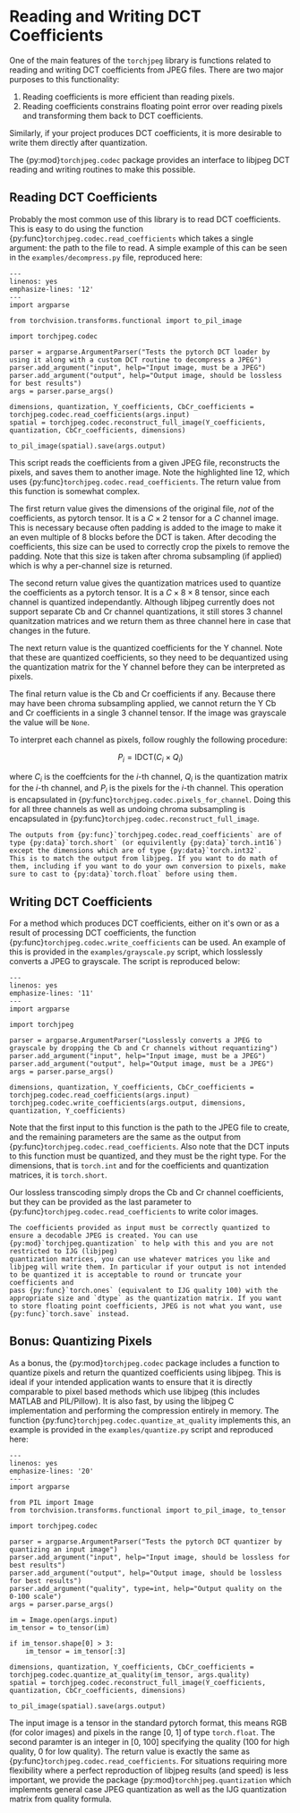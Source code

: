 # Reading and Writing DCT Coefficients

One of the main features of the `torchjpeg` library is functions related to reading and writing DCT coefficients from JPEG files. 
There are two major purposes to this functionality:
1. Reading coefficients is more efficient than reading pixels.
2. Reading coefficients constrains floating point error over reading pixels and transforming them back to DCT coefficients.

Similarly, if your project produces DCT coefficients, it is more desirable to write them directly after quantization. 

The {py:mod}`torchjpeg.codec` package provides an interface to libjpeg DCT reading and writing routines to make this possible. 

## Reading DCT Coefficients

Probably the most common use of this library is to read DCT coefficients. This is easy to do using the function {py:func}`torchjpeg.codec.read_coefficients` 
which takes a single argument: the path to the file to read. A simple example of this can be seen in the `examples/decompress.py` file, reproduced here:

``` {code-block} python
---
linenos: yes
emphasize-lines: '12'
---
import argparse

from torchvision.transforms.functional import to_pil_image

import torchjpeg.codec

parser = argparse.ArgumentParser("Tests the pytorch DCT loader by using it along with a custom DCT routine to decompress a JPEG")
parser.add_argument("input", help="Input image, must be a JPEG")
parser.add_argument("output", help="Output image, should be lossless for best results")
args = parser.parse_args()

dimensions, quantization, Y_coefficients, CbCr_coefficients = torchjpeg.codec.read_coefficients(args.input)
spatial = torchjpeg.codec.reconstruct_full_image(Y_coefficients, quantization, CbCr_coefficients, dimensions)

to_pil_image(spatial).save(args.output)
```

This script reads the coefficients from a given JPEG file, reconstructs the pixels, and saves them to another image. Note the highlighted
line 12, which uses {py:func}`torchjpeg.codec.read_coefficients`. The return value from this function is somewhat complex. 

The first return value gives the dimensions of the original file, *not* of the coefficients, as pytorch tensor. It is a $C \times 2$ tensor for a $C$ channel
image. This is necessary because often padding is added to the image to make it an even multiple of 8 blocks before the DCT is taken.
After decoding the coefficients, this size can be used to correctly crop the pixels to remove the padding. Note that this size is taken after chroma subsampling
(if applied) which is why a per-channel size is returned.

The second return value gives the quantization matrices used to quantize the coefficients as a pytorch tensor. It is a $C \times 8 \times 8$ tensor, since 
each channel is quantized independantly. Although libjpeg currently does not support separate Cb and Cr channel quantizations, it still stores 3 channel quanitzation
matrices and we return them as three channel here in case that changes in the future. 

The next return value is the quantized coefficients for the Y channel. Note that these are quantized coefficients, so they need to be dequantized using the quantization
matrix for the Y channel before they can be interpreted as pixels. 

The final return value is the Cb and Cr coefficients if any. Because there may have been chroma subsampling applied, we cannot return the Y Cb and Cr coefficients in a single 3 channel
tensor. If the image was grayscale the value will be `None`. 

To interpret each channel as pixels, follow roughly the following procedure:

$$
P_i = \text{IDCT}(C_i \times Q_i)
$$

where $C_i$ is the coeffcients for the $i$-th channel, $Q_i$ is the quantization matrix for the $i$-th channel, and $P_i$ is the pixels for the $i$-th channel. This operation is encapsulated in 
{py:func}`torchjpeg.codec.pixels_for_channel`. Doing this for all three channels as well as undoing chroma subsampling is encapsulated in {py:func}`torchjpeg.codec.reconstruct_full_image`.

```{tip}
The outputs from {py:func}`torchjpeg.codec.read_coefficients` are of type {py:data}`torch.short` (or equivilently {py:data}`torch.int16`) except the dimensions which are of type {py:data}`torch.int32`.
This is to match the output from libjpeg. If you want to do math of them, including if you want to do your own conversion to pixels, make sure to cast to {py:data}`torch.float` before using them.
```

## Writing DCT Coefficients

For a method which produces DCT coefficients, either on it's own or as a result of processing DCT coefficients, the function {py:func}`torchjpeg.codec.write_coefficients` can be used. An example
of this is provided in the `examples/grayscale.py` script, which losslessly converts a JPEG to grayscale. The script is reproduced below:

``` {code-block} python
---
linenos: yes
emphasize-lines: '11'
---
import argparse

import torchjpeg

parser = argparse.ArgumentParser("Losslessly converts a JPEG to grayscale by dropping the Cb and Cr channels without requantizing")
parser.add_argument("input", help="Input image, must be a JPEG")
parser.add_argument("output", help="Output image, must be a JPEG")
args = parser.parse_args()

dimensions, quantization, Y_coefficients, CbCr_coefficients = torchjpeg.codec.read_coefficients(args.input)
torchjpeg.codec.write_coefficients(args.output, dimensions, quantization, Y_coefficients)
```

Note that the first input to this function is the path to the JPEG file to create, and the remaining parameters are the same as the output from {py:func}`torchjpeg.codec.read_coefficients`. Also
note that the DCT inputs to this function must be quantized, and they must be the right type. For the dimensions, that is `torch.int` and for the coefficients and quantization matrices, it is `torch.short`.

Our lossless transcoding simply drops the Cb and Cr channel coefficients, but they can be provided as the last parameter to {py:func}`torchjpeg.codec.read_coefficients` to write color images.

```{tip}
The coefficients provided as input must be correctly quantized to ensure a decodable JPEG is created. You can use {py:mod}`torchjpeg.quantization` to help with this and you are not restricted to IJG (libjpeg)
quantization matrices, you can use whatever matrices you like and libjpeg will write them. In particular if your output is not intended to be quantized it is acceptable to round or truncate your coefficients and 
pass {py:func}`torch.ones` (equivalent to IJG quality 100) with the appropriate size and `dtype` as the quantization matrix. If you want to store floating point coefficients, JPEG is not what you want, use {py:func}`torch.save` instead.
```

## Bonus: Quantizing Pixels

As a bonus, the {py:mod}`torchjpeg.codec` package includes a function to quantize pixels and return the quantized coefficients using libjpeg. This is ideal if your intended application wants to ensure
that it is directly comparable to pixel based methods which use libjpeg (this includes MATLAB and PIL/Pillow). It is also fast, by using the libjpeg C implementation and performing the compression entirely
in memory. The function {py:func}`torchjpeg.codec.quantize_at_quality` implements this, an example is 
provided in the `examples/quantize.py` script and reproduced here:

```{code-block} python
---
linenos: yes
emphasize-lines: '20'
---
import argparse

from PIL import Image
from torchvision.transforms.functional import to_pil_image, to_tensor

import torchjpeg.codec

parser = argparse.ArgumentParser("Tests the pytorch DCT quantizer by quantizing an input image")
parser.add_argument("input", help="Input image, should be lossless for best results")
parser.add_argument("output", help="Output image, should be lossless for best results")
parser.add_argument("quality", type=int, help="Output quality on the 0-100 scale")
args = parser.parse_args()

im = Image.open(args.input)
im_tensor = to_tensor(im)

if im_tensor.shape[0] > 3:
    im_tensor = im_tensor[:3]

dimensions, quantization, Y_coefficients, CbCr_coefficients = torchjpeg.codec.quantize_at_quality(im_tensor, args.quality)
spatial = torchjpeg.codec.reconstruct_full_image(Y_coefficients, quantization, CbCr_coefficients, dimensions)

to_pil_image(spatial).save(args.output)
```

The input image is a tensor in the standard  pytorch format, this means RGB (for color images) and pixels in the range [0, 1] of type `torch.float`. The second paramter
is an integer in [0, 100] specifying the quality (100 for high quality, 0 for low quality). The return value is exactly the same as {py:func}`torchjpeg.codec.read_coefficients`. For situations
requiring more flexibility where a perfect reproduction of libjpeg results (and speed) is less important, we provide the package {py:mod}`torchhjpeg.quantization` which implements general case 
JPEG quantization as well as the IJG quantization matrix from quality formula.